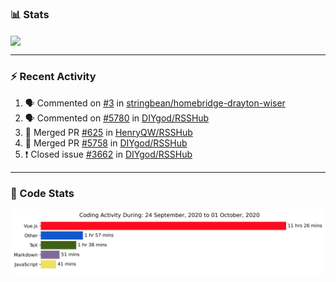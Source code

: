 ### :bar_chart: Stats

<a href="#">
  <img align="center" src="https://github-readme-stats.vercel.app/api?username=henryqw&count_private=true&show_icons=true" />
</a>
<!-- <a href="#">
  <img align="center" src="https://github-readme-stats-git-master.henryqw.vercel.app/api/top-langs/?username=HenryQW&layout=compact" />
</a> -->

---

### :zap: Recent Activity

<!--START_SECTION:activity-->

1. 🗣 Commented on [#3](https://github.com/stringbean/homebridge-drayton-wiser/issues/3) in [stringbean/homebridge-drayton-wiser](https://github.com/stringbean/homebridge-drayton-wiser)
2. 🗣 Commented on [#5780](https://github.com/DIYgod/RSSHub/issues/5780) in [DIYgod/RSSHub](https://github.com/DIYgod/RSSHub)
3. 🎉 Merged PR [#625](https://github.com/HenryQW/RSSHub/pull/625) in [HenryQW/RSSHub](https://github.com/HenryQW/RSSHub)
4. 🎉 Merged PR [#5758](https://github.com/DIYgod/RSSHub/pull/5758) in [DIYgod/RSSHub](https://github.com/DIYgod/RSSHub)
5. ❗️ Closed issue [#3662](https://github.com/DIYgod/RSSHub/issues/3662) in [DIYgod/RSSHub](https://github.com/DIYgod/RSSHub)
<!--END_SECTION:activity-->

---

### :calendar: Code Stats

![WakaTime](https://github.com/HenryQW/HenryQW/blob/master/images/stat.svg)
